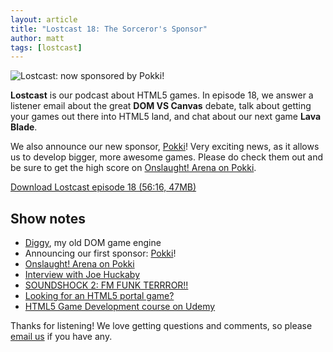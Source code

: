 ```yaml
---
layout: article
title: "Lostcast 18: The Sorceror's Sponsor"
author: matt
tags: [lostcast]
---
```


<div class="full-frame">
	<img alt="Lostcast: now sponsored by Pokki!" src="/media/images/lostcast/custom/pokki.png">
</div>

**Lostcast** is our podcast about HTML5 games. In episode 18, we answer a listener email about the great **DOM VS Canvas** debate, talk about getting your games out there into HTML5 land, and chat about our next game **Lava Blade**.

We also announce our new sponsor, [Pokki](http://pokki.com/)! Very exciting news, as it allows us to develop bigger, more awesome games. Please do check them out and be sure to get the high score on [Onslaught! Arena on Pokki](https://www.pokki.com/app/Onslaught-Arena).

<a class="download-podcast" href="http://media.lostdecadegames.com/lostcast/lostcast_episode_18_the_sorcerors_sponsor.mp3">
	Download Lostcast episode 18 (56:16, 47MB)
</a>

## Show notes

* [Diggy](http://www.lostdecadegames.com/diggy-open-source-javascript-game-engine-with/), my old DOM game engine
* Announcing our first sponsor: [Pokki](http://pokki.com/)!
* [Onslaught! Arena on Pokki](https://www.pokki.com/app/Onslaught-Arena)
* [Interview with Joe Huckaby](/lostcast-16-we-heart-huckaby/)
* [SOUNDSHOCK 2: FM FUNK TERRROR!!](http://ubiktune.org/releases/ubi044-various-artists-soundshock-2-fm-funk-terrror/)
* [Looking for an HTML5 portal game?](http://www.lostdecadegames.com/our-mobile-optimized-html5-game-lava-sword-is-looking-for-sponsors/)
* [HTML5 Game Development course on Udemy](http://www.udemy.com/html5-game-development)

Thanks for listening! We love getting questions and comments, so please [email us](mailto:hello@lostdecadegames.com) if you have any.
